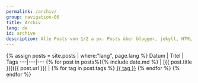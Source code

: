 ```yaml
---
permalink: /archiv/
group: navigation-06
title: Archiv
lang: de
id: archive
description: Alle Posts von 1/2 a px. Posts über blogger, jekyll, HTML und Sass.
---
```

{% assign posts = site.posts | where:"lang", page.lang %}
Datum | Titel | Tags
---|---|---
{% for post in posts%}{% include date.md %} | [{{ post.title }}]({{ post.url }}) | {% for tag in post.tags %} <a href="{{ site.tag_dir}}/{{ tag }}" class="tag">{{ tag }}</a> {% endfor %}
{% endfor %}
